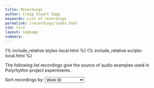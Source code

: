 ```yaml
---
title: Recordings 
author: Craig Stuart Sapp
keywords: List of recordings
permalink: /recordings/index.html
vim: ts=3
layout: subpage
summary: 
---
```


{% include_relative styles-local.html %}
{% include_relative scripts-local.html %}

The following list recordings give the source of audio examples used in Polyrhythm project
experiments.

<p>
Sort recordings by: 
<select id="sort-method" onchange="displayRecordingList()">
<option value="workid">Work ID</option>
<option value="exid">Example ID</option>
<option value="cyear">Composition Date</option>
<option value="ryear">Release Date</option>
</select>
</p>

<div id="recording-list"></div>

